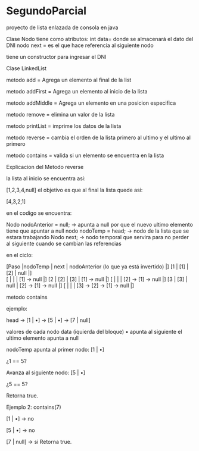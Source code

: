 ﻿# SegundoParcial
proyecto de lista enlazada de consola en java

Clase Nodo
tiene como atributos:
int data= donde se almacenará el dato del DNI
nodo next = es el que hace referencia al siguiente nodo

tiene un constructor para ingresar el DNI 

Clase LinkedList

metodo add = Agrega un elemento al final de la list

metodo addFirst = Agrega un elemento al inicio de la lista

metodo addMiddle = Agrega un elemento en una posicion especifica

metodo remove = elimina un valor de la lista 

metodo printList = imprime los datos de la lista

metodo reverse = cambia el orden de la lista primero al ultimo y el ultimo al primero 

metodo contains = valida si un elemento se encuentra en la lista

Explicacion del Metodo reverse

la lista al inicio se encuentra asi: 

[1,2,3,4,null]
el objetivo es que al final la lista quede asi:

[4,3,2,1]

en el codigo se encuentra:

Nodo nodoAnterior = null;   -> apunta a null por que el nuevo ultimo elemento tiene que apuntar a null
nodo nodoTemp = head; -> nodo de la lista que se estara trabajando 
Nodo next; -> nodo temporal que servira para no perder al siguiente cuando se cambian las referencias 


en el ciclo:

[Paso  |nodoTemp    |	next	|   nodoAnterior (lo que ya está invertido)   |]
[1     |   [1]	    |   [2]	|             null                            |]                           
[      |            |       |     [1] -> null                             |]
[2     |   [2]	    |  [3]	|           [1] -> null                       |]
[      |            |       |     [2] -> [1] -> null                      |]
[3     |   [3]      | null	|       [2] -> [1] -> null                    |]
[      |            |       |     [3] -> [2] -> [1] -> null               |]


metodo contains 

ejemplo:

head → [1 | •] → [5 | •] → [7 | null]

valores de cada nodo 
data (iquierda del bloque)
•  apunta al siguiente
el ultimo elemento apunta a null

nodoTemp apunta al primer nodo: [1 | •]

¿1 == 5?

Avanza al siguiente nodo: [5 | •]

¿5 == 5? 

Retorna true.

Ejemplo 2: contains(7)

[1 | •] → no

[5 | •] → no

[7 | null] → si
Retorna true.
